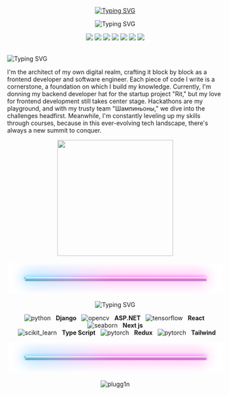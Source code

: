 <p align="center"><a href="https://git.io/typing-svg"><img src="https://readme-typing-svg.herokuapp.com?font=Fira+Code&weight=700&size=30&duration=1&pause=1000&color=6600ff&center=true&repeat=false&random=false&width=435&lines=mityaiii" alt="Typing SVG" /></a></p>

<p align="center"><img src="https://readme-typing-svg.herokuapp.com?font=Fira+Code&duration=2500&pause=1650&color=6600ff&center=true&random=false&width=435&lines=Well+done+is+better+than+well+said" alt="Typing SVG" /></p>

<p align="center">
<img src="https://img.shields.io/badge/nginx-black?style=for-the-badge&logo=nginx&logoColor=6600ff"/> <!--nginx-->
<img src="https://img.shields.io/badge/vscode-black?style=for-the-badge&logo=visual-studio-code&logoColor=6600ff"/> <!--TF-->
<img src="https://img.shields.io/badge/postgresql-black?style=for-the-badge&logo=postgresql&logoColor=6600ff"/> <!--Jupyter-->
<img src="https://img.shields.io/badge/LINUX-black?style=for-the-badge&logo=linux&logoColor=6600ff"/> <!--Linux-->
<img src="https://img.shields.io/badge/GIT-black?style=for-the-badge&logo=git&logoColor=6600ff"/> <!--Git-->
<img src="https://img.shields.io/badge/vite-black?style=for-the-badge&logo=vite&logoColor=6600ff"/> <!--Git-->
<img src="https://img.shields.io/badge/webpack-black?style=for-the-badge&logo=webpack&logoColor=6600ff"/> <!--Git-->
</p>

<br>

<img src="https://readme-typing-svg.herokuapp.com?font=Fira+Code&size=14&duration=1&pause=1000&color=AEAEAE&repeat=false&random=false&width=435&lines=full+stack+developer.+and+a+fast+learner" alt="Typing SVG" />



I'm the architect of my own digital realm, crafting it block by block as a frontend developer and software engineer. Each piece of code I write is a cornerstone, a foundation on which I build my knowledge. Currently, I'm donning my backend developer hat for the startup project "Rit," but my love for frontend development still takes center stage. Hackathons are my playground, and with my trusty team "Шампиньоны," we dive into the challenges headfirst. Meanwhile, I'm constantly leveling up my skills through courses, because in this ever-evolving tech landscape, there's always a new summit to conquer.

<p align="center"><img src="https://media4.giphy.com/media/0TtX2qqpxp3pIafzio/giphy.gif?cid=ecf05e47k7zis1wjgu26dykjin0wbot1nif3lcorpugd3d5s&ep=v1_stickers_search&rid=giphy.gif&ct=s" width=270 height=270></p>



<img src="./neon-stick.png">

<p align="center"><img src="https://readme-typing-svg.herokuapp.com?font=Fira+Code&size=25&duration=1&pause=1000&color=6600ff&repeat=false&random=false&width=285&lines=Languages+and+Tools" alt="Typing SVG" /></p>


<p align="center">&nbsp;&nbsp;<img src="https://skillicons.dev/icons?i=django" alt="python" width="30" height="30"/> &nbsp; <b>Django</b> 
&nbsp;&nbsp;<img src="https://skillicons.dev/icons?i=dotnet" alt="opencv" width="30" height="30"/> &nbsp; <b>ASP.NET</b>
&nbsp;&nbsp;<img src="https://skillicons.dev/icons?i=react" alt="tensorflow" width="30" height="30"/> &nbsp; <b>React</b>
&nbsp;&nbsp;<img src="https://skillicons.dev/icons?i=nextjs" alt="seaborn" width="30" height="30"/> &nbsp; <b>Next js</b>
</br>
&nbsp;&nbsp;<img src="https://skillicons.dev/icons?i=ts" alt="scikit_learn" width="30" height="30"/> &nbsp; <b>Type Script</b>
&nbsp;&nbsp;<img src="https://skillicons.dev/icons?i=redux" alt="pytorch" width="30" height="30"/> &nbsp; <b>Redux</b>
&nbsp;&nbsp;<img src="https://skillicons.dev/icons?i=tailwind" alt="pytorch" width="30" height="30"/> &nbsp; <b>Tailwind</b>
</p>

<img src="./neon-stick.png">

<p align="center"><img align="center" src="https://github-readme-stats.vercel.app/api/top-langs?username=mityaiii&show_icons=true&theme=react&locale=en&layout=compact" alt="plugg1n" /></p>
